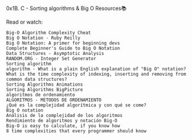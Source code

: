 0x1B. C - Sorting algorithms & Big O
Resources📚

Read or watch:

    Big-O Algorithm Complexity Cheat
    Big O Notation - Ruby Reilly
    Big O Notation: A primer for beginning devs
    Complete Beginner's Guide to Big O Notation
    Data Structures - Asymptotic Analysis
    RANDOM.ORG - Integer Set Generator
    Sorting algorithm
    algorithm - What is a plain English explanation of "Big O" notation?
    What is the time complexity of indexing, inserting and removing from common data structures?
    Sorting Algorithms Animations
    Sorting Algorithms BigPicture
    algoritmos de ordenamiento
    ALGORITMOS - METODOS DE ORDENAMIENTO
    ¿Qué es la complejidad algorítmica y con qué se come?
    Big O notation
    Análisis de la complejidad de los algoritmos
    Rendimiento de algoritmos y notación Big-O
    Big-O is easy to calculate, if you know how
    8 time complexities that every programmer should know

